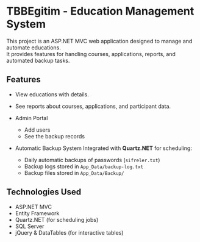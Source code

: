 # TBBEgitim - Education Management System

This project is an ASP.NET MVC web application designed to manage and automate educations.  
It provides features for handling courses, applications, reports, and automated backup tasks.

## Features

- View educations with details.

- See reports about courses, applications, and participant data.

- Admin Portal
  - Add users
  - See the backup records

- Automatic Backup System
  Integrated with **Quartz.NET** for scheduling:
  - Daily automatic backups of passwords (`sifreler.txt`)  
  - Backup logs stored in `App_Data/backup-log.txt`  
  - Backup files stored in `App_Data/Backup/`

## Technologies Used

- ASP.NET MVC
- Entity Framework
- Quartz.NET (for scheduling jobs)
- SQL Server
- jQuery & DataTables (for interactive tables)
